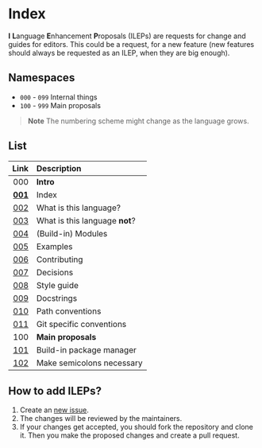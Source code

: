 # Index

**I** **L**anguage **E**nhancement **P**roposals (ILEPs) are requests for change and guides for editors. This could be a request, for a new feature (new features should always be requested as an ILEP, when they are big enough).

## Namespaces

- `000` - `099` Internal things
- `100` - `999` Main proposals

> **Note**
> The numbering scheme might change as the language grows.

## List

|                                                                  Link | Description                    |
| --------------------------------------------------------------------: | :----------------------------- |
|                                                                   000 | **Intro**                      |
|                                            **[001](../Intro/001.md)** | Index                          |
|                                                [002](../Intro/002.md) | What is this language?         |
|                                                [003](../Intro/003.md) | What is this language **not**? |
|                                                [004](../Intro/004.md) | (Build-in) Modules             |
|                                                [005](../Intro/005.md) | Examples                       |
| [006](https://i-language-rust.readthedocs.io/en/latest/CONTRIBUTING/) | Contributing                   |
|                                                [007](../Intro/007.md) | Decisions                      |
|                                                [008](../Intro/008.md) | Style guide                    |
|                                                [009](../Intro/009.md) | Docstrings                     |
|                                                [010](../Intro/010.md) | Path conventions               |
|                                                [011](../Intro/011.md) | Git specific conventions       |
|                                                                   100 | **Main proposals**             |
|                                                 [101](../Main/101.md) | Build-in package manager       |
|                                                 [102](../Main/102.md) | Make semicolons necessary      |

## How to add ILEPs?

1. Create an [new issue](https://github.com/I-Language-Development/I-Language-Enhancement-Proposals/issues/new).
2. The changes will be reviewed by the maintainers.
3. If your changes get accepted, you should fork the repository and clone it. Then you make the proposed changes and create a pull request.
